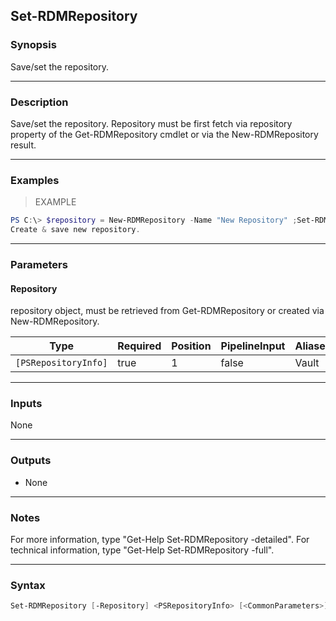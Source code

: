 Set-RDMRepository
-----------------

### Synopsis
Save/set the repository.

---

### Description

Save/set the repository. Repository must be first fetch via repository property of the Get-RDMRepository cmdlet or via the New-RDMRepository result.

---

### Examples
> EXAMPLE

```PowerShell
PS C:\> $repository = New-RDMRepository -Name "New Repository" ;Set-RDMRepository repository
Create & save new repository.
```

---

### Parameters
#### **Repository**
repository object, must be retrieved from Get-RDMRepository or created via New-RDMRepository.

|Type                |Required|Position|PipelineInput|Aliases|
|--------------------|--------|--------|-------------|-------|
|`[PSRepositoryInfo]`|true    |1       |false        |Vault  |

---

### Inputs
None

---

### Outputs
* None

---

### Notes
For more information, type "Get-Help Set-RDMRepository -detailed". For technical information, type "Get-Help Set-RDMRepository -full".

---

### Syntax
```PowerShell
Set-RDMRepository [-Repository] <PSRepositoryInfo> [<CommonParameters>]
```
